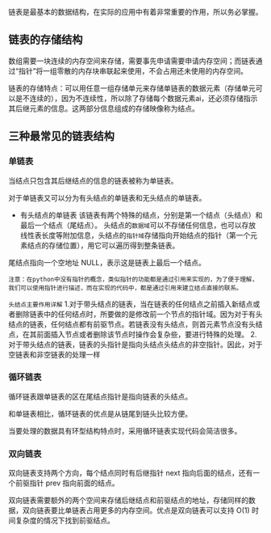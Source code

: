 链表是最基本的数据结构，在实际的应用中有着非常重要的作用，所以务必掌握。


## 链表的存储结构

数组需要一块连续的内存空间来存储，需要事先申请需要申请内存空间；而链表通过“指针”将一组零散的内存块串联起来使用，不会占用还未使用的内存空间。

链表的存储特点：可以用任意一组存储单元来存储单链表的数据元素（存储单元可以是不连续的），因为不连续性，所以除了存储每个数据元素ai，还必须存储指示其后继元素的信息。这两部分信息组成的存储映像称为结点。


## 三种最常见的链表结构

### 单链表
当结点只包含其后继结点的信息的链表被称为单链表。

对于单链表又可以分为有头结点的单链表和无头结点的单链表。

* 有头结点的单链表
该链表有两个特殊的结点，分别是第一个结点（头结点）和最后一个结点（尾结点）。
头结点的`数据域`可以不存储任何信息，也可以存放线性表长度等附加信息，头结点的`指针域`存储指向开始结点的指针（第一个元素结点的存储位置），用它可以遍历得到整条链表。

尾结点指向一个空地址 NULL，表示这是链表上最后一个结点。


`注意：在python中没有指针的概念，类似指针的功能都是通过引用来实现的，为了便于理解，我们可以使用指针进行描述，而在实现的代码中，都是通过引用来建立结点直接的联系。`

`头结点主要作用详解`
1.对于带头结点的链表，当在链表的任何结点之前插入新结点或者删除链表中的任何结点时，所要做的是修改前一个节点的指针域。因为对于有头结点的链表，任何结点都有前驱节点。若链表没有头结点，则首元素节点没有头结点，在其前面插入节点或者删除该节点时操作会复杂些，要进行特殊的处理。
2.对于带头结点的链表，链表的头指针是指向头结点头结点的非空指针。因此，对于空链表和非空链表的处理一样

### 循环链表
循环链表跟单链表的区在尾结点指针是指向链表的头结点。

和单链表相比，循环链表的优点是从链尾到链头比较方便。

当要处理的数据具有环型结构特点时，采用循环链表实现代码会简洁很多。

### 双向链表
双向链表支持两个方向，每个结点同时有后继指针 next 指向后面的结点，还有一个前驱指针 prev 指向前面的结点。

双向链表需要额外的两个空间来存储后继结点和前驱结点的地址，存储同样的数据，双向链表要比单链表占用更多的内存空间。优点是双向链表可以支持 O(1) 时间复杂度的情况下找到前驱结点。


